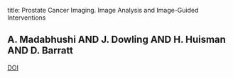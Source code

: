 title: Prostate Cancer Imaging. Image Analysis and Image-Guided Interventions

## A. Madabhushi AND J. Dowling AND H. Huisman AND D. Barratt
<a href="https://doi.org/10.1007/978-3-642-23944-1">DOI</a>
